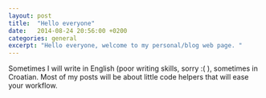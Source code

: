```yaml
---
layout: post
title:  "Hello everyone"
date:   2014-08-24 20:56:00 +0200
categories: general
excerpt: "Hello everyone, welcome to my personal/blog web page. "
---
```


 Sometimes I will write in English (poor writing skills, sorry :( ), sometimes in Croatian. Most of my posts will be about little code helpers that will ease your workflow. 

